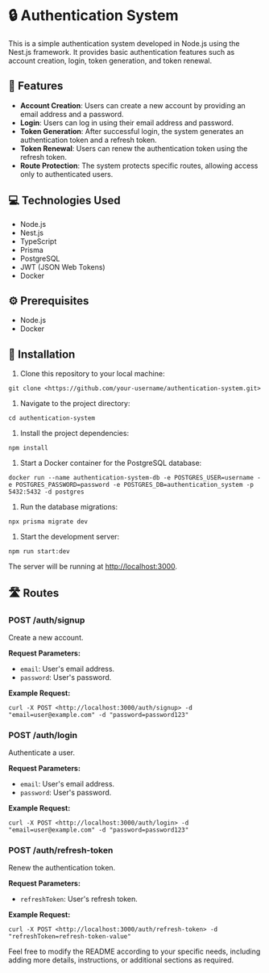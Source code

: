 # 🔒 Authentication System

This is a simple authentication system developed in Node.js using the Nest.js framework. It provides basic authentication features such as account creation, login, token generation, and token renewal.

## 🚀 Features

- **Account Creation**: Users can create a new account by providing an email address and a password.
- **Login**: Users can log in using their email address and password.
- **Token Generation**: After successful login, the system generates an authentication token and a refresh token.
- **Token Renewal**: Users can renew the authentication token using the refresh token.
- **Route Protection**: The system protects specific routes, allowing access only to authenticated users.

## 💻 Technologies Used

- Node.js
- Nest.js
- TypeScript
- Prisma
- PostgreSQL
- JWT (JSON Web Tokens)
- Docker

## ⚙️ Prerequisites

- Node.js
- Docker

## 📝 Installation

1. Clone this repository to your local machine:

```
git clone <https://github.com/your-username/authentication-system.git>

```

1. Navigate to the project directory:

```
cd authentication-system

```

1. Install the project dependencies:

```
npm install

```

1. Start a Docker container for the PostgreSQL database:

```
docker run --name authentication-system-db -e POSTGRES_USER=username -e POSTGRES_PASSWORD=password -e POSTGRES_DB=authentication_system -p 5432:5432 -d postgres

```

1. Run the database migrations:

```
npx prisma migrate dev

```

1. Start the development server:

```
npm run start:dev

```

The server will be running at [http://localhost:3000](http://localhost:3000/).

## 🛣️ Routes

### POST /auth/signup

Create a new account.

**Request Parameters:**

- `email`: User's email address.
- `password`: User's password.

**Example Request:**

```
curl -X POST <http://localhost:3000/auth/signup> -d "email=user@example.com" -d "password=password123"

```

### POST /auth/login

Authenticate a user.

**Request Parameters:**

- `email`: User's email address.
- `password`: User's password.

**Example Request:**

```
curl -X POST <http://localhost:3000/auth/login> -d "email=user@example.com" -d "password=password123"

```

### POST /auth/refresh-token

Renew the authentication token.

**Request Parameters:**

- `refreshToken`: User's refresh token.

**Example Request:**

```
curl -X POST <http://localhost:3000/auth/refresh-token> -d "refreshToken=refresh-token-value"

```

Feel free to modify the README according to your specific needs, including adding more details, instructions, or additional sections as required.
